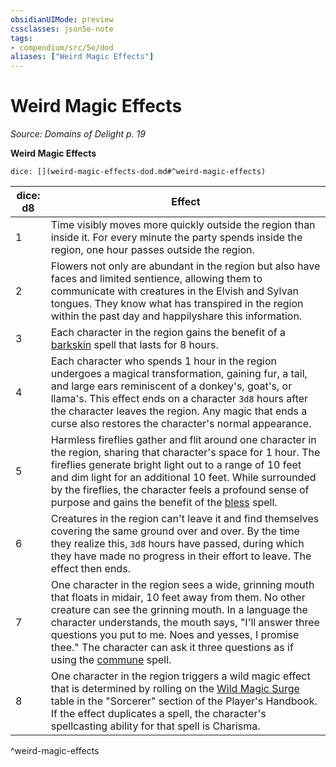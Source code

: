 ```yaml
---
obsidianUIMode: preview
cssclasses: json5e-note
tags:
- compendium/src/5e/dod
aliases: ["Weird Magic Effects"]
---
```

# Weird Magic Effects
*Source: Domains of Delight p. 19* 

**Weird Magic Effects**

`dice: [](weird-magic-effects-dod.md#^weird-magic-effects)`

| dice: d8 | Effect |
|----------|--------|
| 1 | Time visibly moves more quickly outside the region than inside it. For every minute the party spends inside the region, one hour passes outside the region. |
| 2 | Flowers not only are abundant in the region but also have faces and limited sentience, allowing them to communicate with creatures in the Elvish and Sylvan tongues. They know what has transpired in the region within the past day and happilyshare this information. |
| 3 | Each character in the region gains the benefit of a [barkskin](/3-Mechanics/CLI/spells/barkskin.md) spell that lasts for 8 hours. |
| 4 | Each character who spends 1 hour in the region undergoes a magical transformation, gaining fur, a tail, and large ears reminiscent of a donkey's, goat's, or llama's. This effect ends on a character `3d8` hours after the character leaves the region. Any magic that ends a curse also restores the character's normal appearance. |
| 5 | Harmless fireflies gather and flit around one character in the region, sharing that character's space for 1 hour. The fireflies generate bright light out to a range of 10 feet and dim light for an additional 10 feet. While surrounded by the fireflies, the character feels a profound sense of purpose and gains the benefit of the [bless](/3-Mechanics/CLI/spells/bless.md) spell. |
| 6 | Creatures in the region can't leave it and find themselves covering the same ground over and over. By the time they realize this, `3d8` hours have passed, during which they have made no progress in their effort to leave. The effect then ends. |
| 7 | One character in the region sees a wide, grinning mouth that floats in midair, 10 feet away from them. No other creature can see the grinning mouth. In a language the character understands, the mouth says, "I'll answer three questions you put to me. Noes and yesses, I promise thee." The character can ask it three questions as if using the [commune](/3-Mechanics/CLI/spells/commune.md) spell. |
| 8 | One character in the region triggers a wild magic effect that is determined by rolling on the [Wild Magic Surge](/3-Mechanics/CLI/tables/wild-magic-surge.md) table in the "Sorcerer" section of the Player's Handbook. If the effect duplicates a spell, the character's spellcasting ability for that spell is Charisma. |
^weird-magic-effects